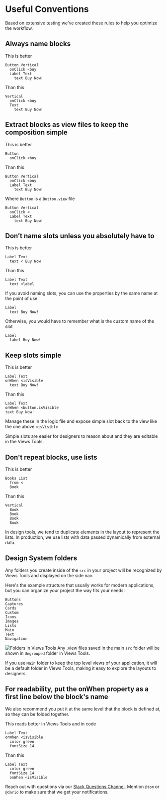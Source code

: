 # Useful Conventions

Based on extensive testing we've created these rules to help you optimize the workflow.

## Always name blocks

This is better

```views
Button Vertical
  onClick <buy
  Label Text
    text Buy Now!
```

Than this

```views
Vertical
  onClick <buy
  Text
    text Buy Now!
```

## Extract blocks as view files to keep the composition simple

This is better

```views
Button
  onClick <buy
```

Than this

```views
Button Vertical
  onClick <buy
  Label Text
    text Buy Now!
```

Where `Button` is a `Button.view` file

```views
Button Vertical
  onClick <
  Label Text
    text Buy Now!
```

## Don’t name slots unless you absolutely have to

This is better

```views
Label Text
  text < Buy Now
```

Than this

```views
Label Text
  text <label
```

If you avoid naming slots, you can use the properties by the same name at the point of use

```views
Label
  text Buy Now!
```

Otherwise, you would have to remember what is the custom name of the slot

```views
Label
  label Buy Now!
```

## Keep slots simple

This is better

```views
Label Text
onWhen <isVisible
  text Buy Now!
```

Than this

```views
Label Text
onWhen <button.isVisible
text Buy Now!
```

Manage these in the logic file and expose simple slot back to the view like the
one above `<isVisible`

Simple slots are easier for designers to reason about and they are editable
in the Views Tools.

## Don't repeat blocks, use lists

This is better

```views
Books List
  from <
  Book
```

Than this

```views
Vertical
  Book
  Book
  Book
  Book
```

In design tools, we tend to duplicate elements in the layout to represent the lists.
In production, we use lists with data passed dynamically from external data.

## Design System folders

Any folders you create inside of the `src` in your project will be recognized by
Views Tools and displayed on the side nav.

Here's the example structure that usually works for modern applications, but you
can organize your project the way fits your needs:

```
Buttons
Captures
Cards
Custom
Icons
Images
Lists
Main
Text
Navigation
```

![Folders in Views Tools](FoldersSample.png)
Any .view files saved in the main `src` folder will be shown in `Ungrouped` folder
in Views Tools.

If you use `Main` folder to keep the top level views of your application, it will be
a default folder in Views Tools, making it easy to explore the layouts to designers.

## For readability, put the onWhen property as a first line below the block's name

We also recommend you put it at the same level that the block is defined at, so
they can be folded together.

This reads better in Views Tools and in code

```views
Label Text
onWhen <isVisible
  color green
  fontSize 14
```

Than this

```views
Label Text
  color green
  fontSize 14
  onWhen <isVisible
```

Reach out with questions via our [Slack Questions Channel](https://slack.views.tools/).
Mention `@tom` or `@dario` to make sure that we get your notifications.

